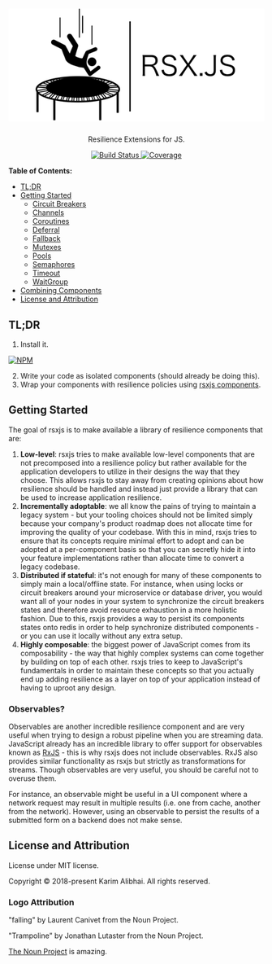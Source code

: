 <h1 align="center">
  <img src=".github/logo.png" alt="RSX.JS">
</h1>

<p align="center">Resilience Extensions for JS.</p>

<p align="center">
  <a href="https://travis-ci.org/karimsa/rsxjs">
    <img src="https://travis-ci.org/karimsa/rsxjs.svg?branch=master" alt="Build Status">
  </a>

  <a href="https://codecov.io/gh/karimsa/rsxjs">
    <img src="https://codecov.io/gh/karimsa/rsxjs/branch/master/graph/badge.svg" alt="Coverage">
  </a>
</p>

**Table of Contents:**

 - [TL;DR](#tldr)
 - [Getting Started](#getting-started)
   - [Circuit Breakers](docs/breaker.md)
   - [Channels](docs/channel.md)
   - [Coroutines](docs/coroutine.md)
   - [Deferral](docs/deferral.md)
   - [Fallback](docs/fallback.md)
   - [Mutexes](docs/mutex.md)
   - [Pools](docs/pool.md)
   - [Semaphores](docs/semaphore.md)
   - [Timeout](docs/timeout.md)
   - [WaitGroup](docs/waitgroup.md)
 - [Combining Components](docs/policies.md)
 - [License and Attribution](#license-and-attribution)

## TL;DR

  1. Install it.

  [![NPM](https://nodei.co/npm/rsxjs.png?downloads=true&downloadRank=true&stars=true)](https://nodei.co/npm/rsxjs/)

  2. Write your code as isolated components (should already be doing this).
  3. Wrap your components with resilience policies using [rsxjs components](#components).

## Getting Started

The goal of rsxjs is to make available a library of resilience components that are:

 1. **Low-level**: rsxjs tries to make available low-level components that are not precomposed into a resilience policy but rather available for the application developers to utilize in their designs the way that they choose. This allows rsxjs to stay away from creating opinions about how resilience should be handled and instead just provide a library that can be used to increase application resilience.
 2. **Incrementally adoptable**: we all know the pains of trying to maintain a legacy system - but your tooling choices should not be limited simply because your company's product roadmap does not allocate time for improving the quality of your codebase. With this in mind, rsxjs tries to ensure that its concepts require minimal effort to adopt and can be adopted at a per-component basis so that you can secretly hide it into your feature implementations rather than allocate time to convert a legacy codebase.
 3. **Distributed if stateful**: it's not enough for many of these components to simply main a local/offline state. For instance, when using locks or circuit breakers around your microservice or database driver, you would want all of your nodes in your system to synchronize the circuit breakers states and therefore avoid resource exhaustion in a more holistic fashion. Due to this, rsxjs provides a way to persist its components states onto redis in order to help synchronize distributed components - or you can use it locally without any extra setup.
 4. **Highly composable**: the biggest power of JavaScript comes from its composability - the way that highly complex systems can come together by building on top of each other. rsxjs tries to keep to JavaScript's fundamentals in order to maintain these concepts so that you actually end up adding resilience as a layer on top of your application instead of having to uproot any design.

### Observables?

Observables are another incredible resilience component and are very useful when trying to design a robust pipeline when you are streaming data. JavaScript already has an incredible library to offer support for observables known as [RxJS](https://npmjs.org/rxjs) - this is why rsxjs does not include observables. RxJS also provides similar functionality as rsxjs but strictly as transformations for streams. Though observables are very useful, you should be careful not to overuse them.

For instance, an observable might be useful in a UI component where a network request may result in multiple results (i.e. one from cache, another from the network). However, using an observable to persist the results of a submitted form on a backend does not make sense.

## License and Attribution

License under MIT license.

Copyright &copy; 2018-present Karim Alibhai. All rights reserved.

### Logo Attribution

"falling" by Laurent Canivet from the Noun Project.

"Trampoline" by Jonathan Lutaster from the Noun Project.

[The Noun Project](https://thenounproject.com) is amazing.
